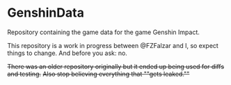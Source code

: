 # GenshinData
Repository containing the game data for the game Genshin Impact.

This repository is a work in progress between @FZFalzar and I, so expect things to change. And before you ask: no.

~~There was an older repository originally but it ended up being used for diffs and testing.~~ ~~Also stop believing everything that ""gets leaked.""~~

